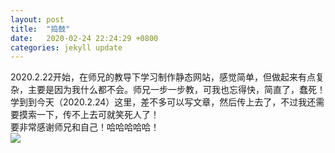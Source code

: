 ```yaml
---
layout: post
title:  "捣鼓"
date:   2020-02-24 22:24:29 +0800
categories: jekyll update
---  
```


2020.2.22开始，在师兄的教导下学习制作静态网站，感觉简单，但做起来有点复杂，主要是因为我什么都不会。师兄一步一步教，可我也忘得快，简直了，蠢死！  
学到到今天（2020.2.24）这里，差不多可以写文章，然后传上去了，不过我还需要摸索一下，传不上去可就笑死人了！  
要非常感谢师兄和自己！哈哈哈哈哈！  
![]({{site.baseurl}}/assets/images/3.jpg)

[jekyll-docs]: https://jekyllrb.com/docs/home
[jekyll-gh]:   https://github.com/jekyll/jekyll
[jekyll-talk]: https://talk.jekyllrb.com/
